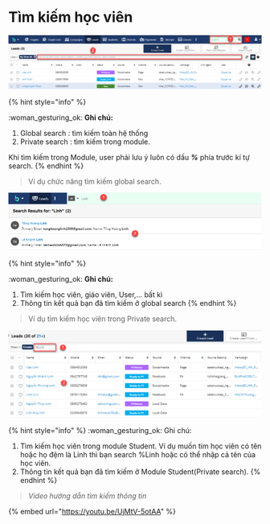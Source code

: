 # Tìm kiếm học viên

![](../../.gitbook/assets/timkiem1.png)

{% hint style="info" %}

&#x20;:woman\_gesturing\_ok: **Ghi chú:**

1. Global search : tìm kiếm toàn hệ thống&#x20;
2. Private search : tìm kiếm trong module.

Khi tìm kiếm trong Module, user phải lưu ý luôn có dấu _**%**_ phía trước kí tự search.
{% endhint %}

> Ví dụ chức năng tìm kiếm global search.

![](../../.gitbook/assets/timkiem2.png)

{% hint style="info" %}

&#x20;:woman\_gesturing\_ok: **Ghi chú:**

1. Tìm kiếm học viên, giáo viên, User,… bất kì&#x20;
2. Thông tin kết quả bạn đã tìm kiếm ở global search
{% endhint %}

> Ví dụ tìm kiếm học viên trong Private search.

![](../../.gitbook/assets/timkiem3.png)

{% hint style="info" %}
:woman\_gesturing\_ok: Ghi chú:

1. Tìm kiếm học viên trong module Student. Ví dụ muốn tim học viên có tên hoặc họ đệm là Linh thì bạn search %Linh hoặc có thể nhập cả tên của học viên.&#x20;
2. Thông tin kết quả bạn đã tìm kiếm ở Module Student(Private search).
{% endhint %}

> _Video hướng dẫn tìm kiếm thông tin_

{% embed url="https://youtu.be/UjMtV-5otAA" %}
